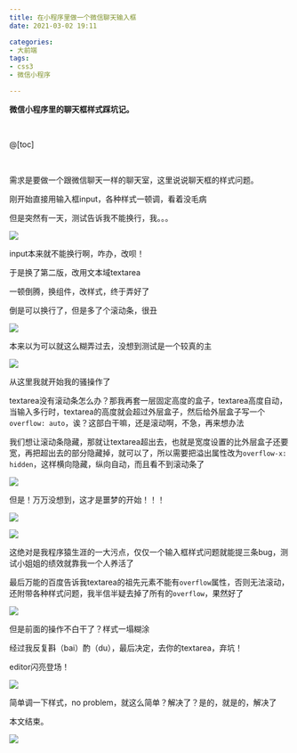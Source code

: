 ```yaml
---
title: 在小程序里做一个微信聊天输入框
date: 2021-03-02 19:11

categories:
- 大前端
tags:
- css3
- 微信小程序

---
```


**微信小程序里的聊天框样式踩坑记。**

<br>

@[toc]

<br>

需求是要做一个跟微信聊天一样的聊天室，这里说说聊天框的样式问题。

刚开始直接用输入框input，各种样式一顿调，看着没毛病

但是突然有一天，测试告诉我不能换行，我。。。

![](/img/article/lzys.jpg)

input本来就不能换行啊，咋办，改呗！

于是换了第二版，改用文本域textarea

一顿倒腾，换组件，改样式，终于弄好了

倒是可以换行了，但是多了个滚动条，很丑

![](/img/article/WX20210302-155753.png)

本来以为可以就这么糊弄过去，没想到测试是一个较真的主

![](/img/article/WX20210302-155756.jpg)

从这里我就开始我的骚操作了

textarea没有滚动条怎么办？那我再套一层固定高度的盒子，textarea高度自动，当输入多行时，textarea的高度就会超过外层盒子，然后给外层盒子写一个`overflow: auto`，诶？这部白干嘛，还是滚动啊，不急，再来想办法

我们想让滚动条隐藏，那就让textarea超出去，也就是宽度设置的比外层盒子还要宽，再把超出去的部分隐藏掉，就可以了，所以需要把溢出属性改为`overflow-x: hidden`，这样横向隐藏，纵向自动，而且看不到滚动条了

![](/img/article/WX20210302-155758.jpg)

但是！万万没想到，这才是噩梦的开始！！！

![](/img/article/WX20210302-155751.png)

![](/img/article/WX20210302-155760.jpg)

这绝对是我程序猿生涯的一大污点，仅仅一个输入框样式问题就能提三条bug，测试小姐姐的绩效就靠我一个人养活了

最后万能的百度告诉我textarea的祖先元素不能有`overflow`属性，否则无法滚动，还附带各种样式问题，我半信半疑去掉了所有的`overflow`，果然好了

![](/img/article/WX20210302-155779.jpg)

但是前面的操作不白干了？样式一塌糊涂

经过我反复斟（bai）酌（du），最后决定，去你的textarea，弃坑！

editor闪亮登场！

![](/img/article/WX20210302-155789.jpg)

简单调一下样式，no problem，就这么简单？解决了？是的，就是的，解决了

本文结束。

![](/img/article/WX20210302-155778.jpg)